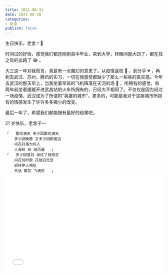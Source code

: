```yaml
---
title: 2021-08-31
date: 2021-08-28
categories: 
- 杂谈
publish: false
---
```


生日快乐，老舍！🎂

时间过的好快，感觉我们都还刚刚高中毕业，来到大学，转眼间就大四了，都在找之后的出路了 😂 。

大三这一年对我而言，真是有一点魔幻的意思了。从疫情返校 🏫 ，到分手 💔 ，再到去武汉、苏州，腾讯的实习，一切在我感觉都缺少了那么一些些的真实感。今年去武汉的那天早上，当我坐着早班的飞机降落在天河机场 🛬️ ，所拥有的感觉，和两年前坐着缓缓开进武昌站的火车所拥有的，已经大不相同了。不仅仅是因为经过一场疫情，武汉成为了所谓的“英雄的城市”，更多的，可能是我对于这座城市所抱有的情感发生了许许多多微小的改变。

最后一年了，希望我们都能拥有最好的结果吧。

21 岁快乐，老舍子～

```
「	繁花满天 多少回繁花满天  
	多少回晚霞 又多少回断崖边  
	问花开落为何人	
	人海纷 纷 经历遍	」
「	多少回落日 染红了我思念
	问花何时聚 花依旧无言	
	却待伊人相见
	共话 繁花 飞满天	」
```

<div style="position: relative; padding: 30% 45%;">
<iframe style="position: absolute; width: 100%; height: 100%; left: 0; top: 0;" src="//player.bilibili.com/player.html?aid=804180936&bvid=BV1jy4y1T7wo&cid=370172099&page=1&as_wide=1&high_quality=1&danmaku=0" frameborder="no" scrolling="no"></iframe>
</div>